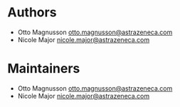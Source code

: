 # Authors

- Otto Magnusson <otto.magnusson@astrazeneca.com>
- Nicole Major <nicole.major@astrazeneca.com>

# Maintainers

- Otto Magnusson <otto.magnusson@astrazeneca.com>
- Nicole Major <nicole.major@astrazeneca.com>
